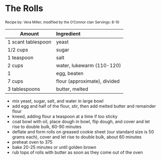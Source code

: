 # The Rolls

<small>Recipe by: Vera Miller, modified by the O’Connor clan</small>
<small>Servings: 8-10</small>

| Amount             | Ingredient                   |
| ------------------ | :--------------------------- |
| 1 scant tablespoon | yeast                        |
| 1/2 cups           | sugar                        |
| 1 teaspoon         | salt                         |
| 2 cups             | water, lukewarm (110-120)    |
| 1                  | egg, beaten                  |
| 7 cups             | flour (approximate), divided |
| 3 tablespoons      | butter, melted               |

- mix yeast, sugar, salt, and water in large bowl
- add egg and half of the flour, stir, then add melted butter and remainder flour
- kneed, adding flour a teaspoon at a time if too sticky
- coat bowl with oil, place dough in bowl, flip dough, and cover and let rise to double bulk, 60-90 minutes
- deflate and form rolls on greased cookie sheet (our standard size is 50 grams each), cover and let rise to double bulk, about 60 minutes
- preheat oven to 375
- bake 20-25 minutes or until golden brown
- rub tops of rolls with butter as soon as they come out of the oven
